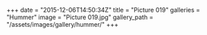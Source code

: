 +++
date = "2015-12-06T14:50:34Z"
title = "Picture 019"
galleries = "Hummer"
image = "Picture 019.jpg"
gallery_path = "/assets/images/gallery/hummer/"
+++
